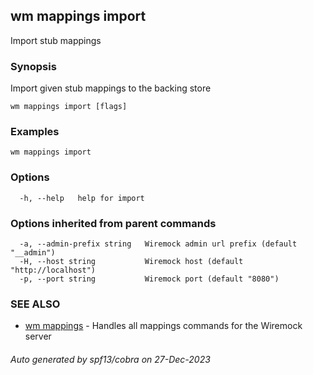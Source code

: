 ## wm mappings import

Import stub mappings

### Synopsis

Import given stub mappings to the backing store

```
wm mappings import [flags]
```

### Examples

```
wm mappings import 
```

### Options

```
  -h, --help   help for import
```

### Options inherited from parent commands

```
  -a, --admin-prefix string   Wiremock admin url prefix (default "__admin")
  -H, --host string           Wiremock host (default "http://localhost")
  -p, --port string           Wiremock port (default "8080")
```

### SEE ALSO

* [wm mappings](wm_mappings.md)	 - Handles all mappings commands for the Wiremock server

###### Auto generated by spf13/cobra on 27-Dec-2023
